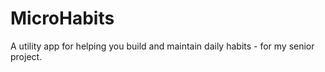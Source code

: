 # MicroHabits
A utility app for helping you build and maintain daily habits - for my senior project.
